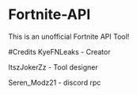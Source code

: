 # Fortnite-API
This is an unofficial Fortnite API Tool!

#Credits
KyeFNLeaks - Creator

ItszJokerZz - Tool designer

Seren_Modz21 - discord rpc
